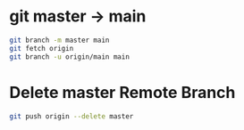 # git master -> main
```bash
git branch -m master main
git fetch origin
git branch -u origin/main main
```

# Delete master Remote Branch 
```bash
git push origin --delete master
```

